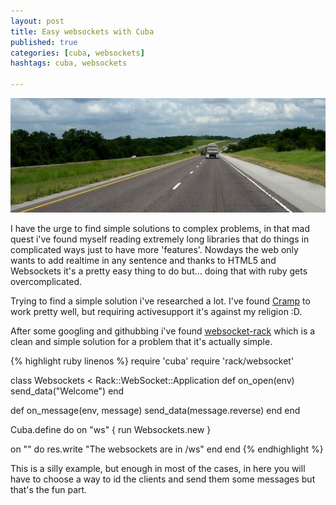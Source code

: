 ```yaml
---
layout: post
title: Easy websockets with Cuba
published: true
categories: [cuba, websockets]
hashtags: cuba, websockets

---
```

![Websockets](/posts_assets/websockets-header.png)

I have the urge to find simple solutions to complex problems, in that mad quest i've found myself reading extremely long libraries that do things in complicated ways just to have more 'features'. Nowdays the web only wants to add realtime in any sentence and thanks to HTML5 and Websockets it's a pretty easy thing to do but... doing that with ruby gets overcomplicated.

Trying to find a simple solution i've researched a lot. I've found
[Cramp](http://github.com/lifo/cramp) to work pretty well, but requiring
activesupport it's against my religion :D.

After some googling and githubbing i've found
[websocket-rack](https://github.com/imanel/websocket-rack) which is a clean and
simple solution for a problem that it's actually simple.


{% highlight ruby linenos %}
require 'cuba'
require 'rack/websocket'

class Websockets < Rack::WebSocket::Application
  def on_open(env)
    send_data("Welcome")
  end

  def on_message(env, message)
    send_data(message.reverse)
  end
end

Cuba.define do
  on "ws" { run Websockets.new }

  on "" do
    res.write "The websockets are in /ws"
  end
end
{% endhighlight %}

This is a silly example, but enough in most of the cases, in here you will have
to choose a way to id the clients and send them some messages but that's the fun
part.
